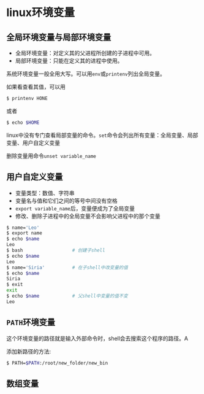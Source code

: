 # linux环境变量

## 全局环境变量与局部环境变量

- 全局环境变量：对定义其的父进程所创建的子进程中可用。
- 局部环境变量：只能在定义其的进程中使用。

系统环境变量一般全用大写。可以用`env`或`printenv`列出全局变量。

如果看查看其值，可以用

```bash
$ printenv HONE
```

或者

```bash
$ echo $HOME
```

linux中没有专门查看局部变量的命令。`set`命令会列出所有变量：全局变量、局部变量、用户自定义变量

删除变量用命令`unset variable_name`

## 用户自定义变量

- 变量类型：数值、字符串
- 变量名与值和它们之间的等号中间没有空格
- `export variable_name`后，变量便成为了全局变量
- 修改、删除子进程中的全局变量不会影响父进程中的那个变量

```sh
$ name='Leo'
$ export name
$ echo $name
Leo
$ bash                  # 创建子shell
$ echo $name
Leo
$ name='Siria'          # 在子shell中改变量的值
$ echo $name
Siria
$ exit
exit
$ echo $name            # 父shell中变量的值不变
Leo
```

## `PATH`环境变量

这个环境变量的路径就是输入外部命令时，shell会去搜索这个程序的路径。A

添加新路径的方法:

```bash
$ PATH=$PATH:/root/new_folder/new_bin
```

## 数组变量



